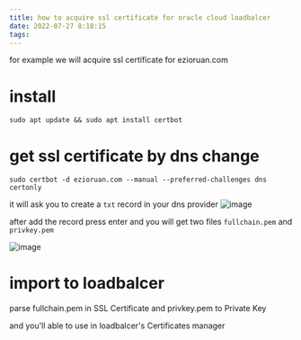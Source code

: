 ```yaml
---
title: how to acquire ssl certificate for oracle cloud loadbalcer
date: 2022-07-27 8:18:15
tags:
---
```



for example we will acquire ssl certificate for ezioruan.com

# install 

```
sudo apt update && sudo apt install certbot
```



# get ssl certificate by dns change

```
sudo certbot -d ezioruan.com --manual --preferred-challenges dns certonly
```


it will ask you to create a `txt` record in your dns provider
![image](https://user-images.githubusercontent.com/631411/181157340-1af15699-6163-4c60-9613-24b08927cccb.png)



after add the record press enter and you will get two files `fullchain.pem` and  `privkey.pem`

![image](https://user-images.githubusercontent.com/631411/181256803-67bb54a8-9bd1-4c0a-bfbf-bde05fb30bd4.png)


# import to loadbalcer

parse fullchain.pem in  SSL Certificate and privkey.pem to Private Key

and you'll able to use in loadbalcer's Certificates manager


